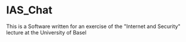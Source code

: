 # IAS_Chat
This is a Software written for an exercise of the "Internet and Security" lecture at the University of Basel
